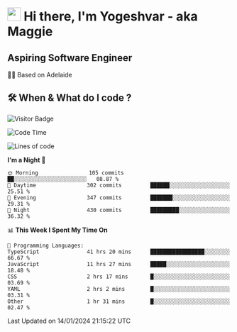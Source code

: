 <h1><img src="https://emojis.slackmojis.com/emojis/images/1531849430/4246/blob-sunglasses.gif?1531849430" width="30"/> Hi there, I'm Yogeshvar - aka Maggie</h1>

## Aspiring Software Engineer
🏂🏻  Based on Adelaide 

## 🛠 When & What do I code ?  

![Visitor Badge](https://visitor-badge.feriirawann.repl.co?username=yogeshvar&repo=yogeshvar&label=Visitors&style=plastic&color=%23457BFF&contentType=svg)

<!--START_SECTION:waka-->
![Code Time](http://img.shields.io/badge/Code%20Time-2%2C580%20hrs%2017%20mins-blue)

![Lines of code](https://img.shields.io/badge/From%20Hello%20World%20I%27ve%20Written-4.0%20million%20lines%20of%20code-blue)

**I'm a Night 🦉** 

```text
🌞 Morning                105 commits         ██░░░░░░░░░░░░░░░░░░░░░░░   08.87 % 
🌆 Daytime                302 commits         ██████░░░░░░░░░░░░░░░░░░░   25.51 % 
🌃 Evening                347 commits         ███████░░░░░░░░░░░░░░░░░░   29.31 % 
🌙 Night                  430 commits         █████████░░░░░░░░░░░░░░░░   36.32 % 
```


📊 **This Week I Spent My Time On** 

```text
💬 Programming Languages: 
TypeScript               41 hrs 20 mins      █████████████████░░░░░░░░   66.67 % 
JavaScript               11 hrs 27 mins      █████░░░░░░░░░░░░░░░░░░░░   18.48 % 
CSS                      2 hrs 17 mins       █░░░░░░░░░░░░░░░░░░░░░░░░   03.69 % 
YAML                     2 hrs 2 mins        █░░░░░░░░░░░░░░░░░░░░░░░░   03.31 % 
Other                    1 hr 31 mins        █░░░░░░░░░░░░░░░░░░░░░░░░   02.47 % 
```


 Last Updated on 14/01/2024 21:15:22 UTC
<!--END_SECTION:waka-->
